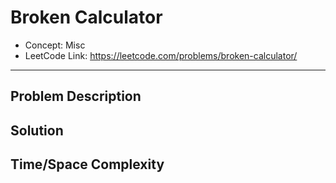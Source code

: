 # Broken Calculator

- Concept: Misc
- LeetCode Link: https://leetcode.com/problems/broken-calculator/

---

## Problem Description

## Solution

## Time/Space Complexity

